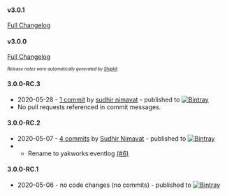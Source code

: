 #### v3.0.1

[Full Changelog](https://github.com/yakworks/grails-eventlog/compare/v3.0.0...v3.0.1)

#### v3.0.0

[Full Changelog](https://github.com/yakworks/grails-eventlog/compare/v3.0.0-RC.3...v3.0.0)

<sup><sup>*Release notes were automatically generated by [Shipkit](http://shipkit.org/)*</sup></sup>

#### 3.0.0-RC.3
 - 2020-05-28 - [1 commit](https://github.com/yakworks/grails-event-log/compare/v3.0.0-RC.2...v3.0.0-RC.3) by [sudhir nimavat](https://github.com/snimavat) - published to [![Bintray](https://img.shields.io/badge/Bintray-3.0.0-RC.3-green.svg)](https://bintray.com/null/null/org.grails.plugins/3.0.0-RC.3)
 - No pull requests referenced in commit messages.

#### 3.0.0-RC.2
 - 2020-05-07 - [4 commits](https://github.com/yakworks/grails-event-log/compare/v3.0.0-RC.1...v3.0.0-RC.2) by [Sudhir Nimavat](https://github.com/snimavat) - published to [![Bintray](https://img.shields.io/badge/Bintray-3.0.0-RC.2-green.svg)](https://bintray.com/null/null/yakworks/3.0.0-RC.2)
 - - Rename to yakworks:eventlog [(#6)](https://github.com/yakworks/grails-eventlog/pull/6)

#### 3.0.0-RC.1
 - 2020-05-06 - no code changes (no commits) - published to [![Bintray](https://img.shields.io/badge/Bintray-3.0.0-RC.1-green.svg)](https://bintray.com/null/null/org.grails.plugins/3.0.0-RC.1)
